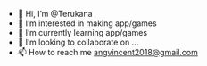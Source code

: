 - 👋 Hi, I’m @Terukana
- 👀 I’m interested in making app/games
- 🌱 I’m currently learning app/games
- 💞️ I’m looking to collaborate on ...
- 📫 How to reach me angvincent2018@gmail.com

<!---
Terukana/Terukana is a ✨ special ✨ repository because its `README.md` (this file) appears on your GitHub profile.
You can click the Preview link to take a look at your changes.
--->
